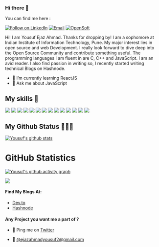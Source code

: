 
### Hi there 👋


You can find me here :
<p align="left">
  <a href="https://www.linkedin.com/in/yousuf-ejaz-ahmad-1833881b7/"><img title="Follow on LinkedIn" src="https://img.shields.io/badge/LinkedIn-0077B5?style=for-the-badge&logo=linkedin&logoColor=white"/></a>
  <a href="mailto:ejazahmadyousuf2@gmail.com"><img title="Email" src="https://img.shields.io/badge/Gmail-D14836?style=for-the-badge&logo=gmail&logoColor=white"/></a>
  <a href="https://dev.to/yousufejazahmad"><img title="OpenSoft" src="https://img.shields.io/badge/Dev.to-000000?style=for-the-badge&logo=dev.to&logoColor=white"/></a>  
  

Hi! I am Yousuf Ejaz Ahmad. Thanks for dropping by! I am a sophomore at Indian Institute of Information Technology, Pune. My major interest lies in open source and web Development. I really look forward to dive deep into the Open Source Community and contribute something useful. The programming languages I am fluent in are C, C++ and JavaScript. I am an avid reader. I also find passion in writing so, I recently started writing technical Blogs on Hashnode.



- 🌱 I’m currently learning ReactJS
- 💬 Ask me about JavaScript




## My skills 🚀

![](https://img.shields.io/badge/HTML5-E34F26?style=for-the-badge&logo=html5&logoColor=white)
![](https://img.shields.io/badge/JavaScript-F7DF1E?style=for-the-badge&logo=javascript&logoColor=black)
![](https://img.shields.io/badge/python%20-%2314354C.svg?&style=for-the-badge&logo=python&logoColor=white)
![](https://img.shields.io/badge/c++%20-%2300599C.svg?&style=for-the-badge&logo=c%2B%2B&ogoColor=white)
![](https://img.shields.io/badge/SQL-MySQL?style=for-the-badge&logo=mysql&color=F29111)
![](https://img.shields.io/badge/CSS3-1572B6?style=for-the-badge&logo=css3&logoColor=white)
![](https://img.shields.io/badge/SASS-hotpink.svg?style=for-the-badge&logo=SASS&logoColor=white)
![](https://img.shields.io/badge/Markdown-000000?style=for-the-badge&logo=markdown&logoColor=white)
![](https://img.shields.io/badge/React-20232A?style=for-the-badge&logo=react&logoColor=61DAFB)
![](https://img.shields.io/badge/node.js-%2343853D.svg?style=for-the-badge&logo=node-dot-js&logoColor=white)
![](https://img.shields.io/badge/Bootstrap-563D7C?style=for-the-badge&logo=bootstrap&logoColor=white)
![](https://img.shields.io/badge/figma-0AC97F?style=for-the-badge&logo=figma&logoColor=white)
![](https://img.shields.io/badge/c-%2300599C.svg?style=for-the-badge&logo=c&logoColor=white)
![](https://img.shields.io/badge/c++-%2300599C.svg?style=for-the-badge&logo=c%2B%2B&logoColor=white)







##  My Github Status 👩🏻‍💻
 

<a href="https://github.com/Yousuf-Ejaz/github-readme-stats">
  <img align="center" src="https://github-readme-stats.vercel.app/api?username=Yousuf-Ejaz&show_icons=true&include_all_commits=true&theme=material-palenight" alt="Yousuf's github stats" />
</a>
  
  <h1 align="left">GitHub Statistics</h1>

[![Yousuf's github activity graph](https://activity-graph.herokuapp.com/graph?username=Yousuf-Ejaz&theme=github)](https://github.com/ashutosh00710/github-readme-activity-graph)

<a href="https://github.com/Yousuf-Ejaz">
  <img align="center" src="https://github-readme-stats.vercel.app/api/top-langs/?username=Yousuf-Ejaz&theme=tokyonight&layout=compact&" />
</a>



#### Find My Blogs At:
- [Dev.to](https://dev.to/yousufejazahmad)
- [Hashnode](https://hashnode.com/@yousufejaz)


#### Any Project you want me a part of ?

 - 👀 Ping me on [Twitter](https://twitter.com/YousufEjazAhmad)

 - 💌 [@ejazahmadyousuf2@gmail.com](mailto:ejazahmadyousuf2@gmail.com)




